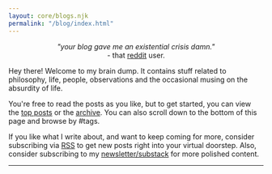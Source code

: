```yaml
---
layout: core/blogs.njk
permalink: "/blog/index.html"
---
```

<p align="center">
<em>"your blog gave me an existential crisis damn."</em>
<br>
- that <a href="https://archive.is/msBIv">reddit</a> user.
</p>

Hey there! Welcome to my brain dump. It contains stuff related to philosophy, life, people, observations and the occasional musing on the absurdity of life. 

You're free to read the posts as you like, but to get started, you can  view the [top posts](/blog/top/) or the [archive](/blog/archive/). You can also scroll down to the bottom of this page and browse by #tags. 

If you like what I write about, and want to keep coming for more, consider subscribing via [RSS](/feed.xml) to get new posts right into your virtual doorstep. Also, consider subscribing to my [newsletter/substack](https://visionoflife.substack.com/) for more polished content. 

<hr>
